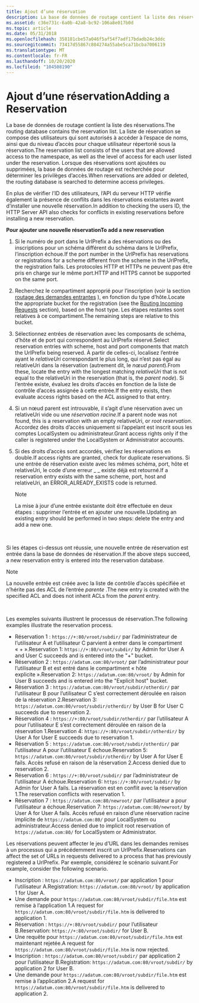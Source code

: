 ```yaml
---
title: Ajout d’une réservation
description: La base de données de routage contient la liste des réservations.
ms.assetid: c36e731c-6a0b-42a8-bc92-106a8e017b0d
ms.topic: article
ms.date: 05/31/2018
ms.openlocfilehash: 358181cbe57a046f5af54f7adf17bdadb24c3ddc
ms.sourcegitcommit: 73417d55867c804274a55abe5ca71bcba7006119
ms.translationtype: MT
ms.contentlocale: fr-FR
ms.lasthandoff: 10/20/2020
ms.locfileid: "104508190"
---
```

# <a name="adding-a-reservation"></a><span data-ttu-id="0a39e-103">Ajout d’une réservation</span><span class="sxs-lookup"><span data-stu-id="0a39e-103">Adding a Reservation</span></span>

<span data-ttu-id="0a39e-104">La base de données de routage contient la liste des réservations.</span><span class="sxs-lookup"><span data-stu-id="0a39e-104">The routing database contains the reservation list.</span></span> <span data-ttu-id="0a39e-105">La liste de réservation se compose des utilisateurs qui sont autorisés à accéder à l’espace de noms, ainsi que du niveau d’accès pour chaque utilisateur répertorié sous la réservation.</span><span class="sxs-lookup"><span data-stu-id="0a39e-105">The reservation list consists of the users that are allowed access to the namespace, as well as the level of access for each user listed under the reservation.</span></span> <span data-ttu-id="0a39e-106">Lorsque des réservations sont ajoutées ou supprimées, la base de données de routage est recherchée pour déterminer les privilèges d’accès.</span><span class="sxs-lookup"><span data-stu-id="0a39e-106">When reservations are added or deleted, the routing database is searched to determine access privileges.</span></span>

<span data-ttu-id="0a39e-107">En plus de vérifier l’ID des utilisateurs, l’API du serveur HTTP vérifie également la présence de conflits dans les réservations existantes avant d’installer une nouvelle réservation.</span><span class="sxs-lookup"><span data-stu-id="0a39e-107">In addition to checking the users ID, the HTTP Server API also checks for conflicts in existing reservations before installing a new reservation.</span></span>

<span data-ttu-id="0a39e-108">**Pour ajouter une nouvelle réservation**</span><span class="sxs-lookup"><span data-stu-id="0a39e-108">**To add a new reservation**</span></span>

1.  <span data-ttu-id="0a39e-109">Si le numéro de port dans le UrlPrefix a des réservations ou des inscriptions pour un schéma différent du schéma dans le UrlPrefix, l’inscription échoue.</span><span class="sxs-lookup"><span data-stu-id="0a39e-109">If the port number in the UrlPrefix has reservations or registrations for a scheme different from the scheme in the UrlPrefix, the registration fails.</span></span> <span data-ttu-id="0a39e-110">Les protocoles HTTP et HTTPs ne peuvent pas être pris en charge sur le même port.</span><span class="sxs-lookup"><span data-stu-id="0a39e-110">HTTP and HTTPS cannot be supported on the same port.</span></span>
2.  <span data-ttu-id="0a39e-111">Recherchez le compartiment approprié pour l’inscription (voir la section [routage des demandes entrantes](routing-incoming-requests.md) ), en fonction du type d’hôte.</span><span class="sxs-lookup"><span data-stu-id="0a39e-111">Locate the appropriate bucket for the registration (see the [Routing Incoming Requests](routing-incoming-requests.md) section), based on the host type.</span></span> <span data-ttu-id="0a39e-112">Les étapes restantes sont relatives à ce compartiment.</span><span class="sxs-lookup"><span data-stu-id="0a39e-112">The remaining steps are relative to this bucket.</span></span>
3.  <span data-ttu-id="0a39e-113">Sélectionnez entrées de réservation avec les composants de schéma, d’hôte et de port qui correspondent au UrlPrefix réservé.</span><span class="sxs-lookup"><span data-stu-id="0a39e-113">Select reservation entries with scheme, host and port components that match the UrlPrefix being reserved.</span></span> <span data-ttu-id="0a39e-114">À partir de celles-ci, localisez l’entrée ayant le *relativeUri* correspondant le plus long, qui n’est pas égal au relativeUri dans la réservation (autrement dit, le *nœud parent*).</span><span class="sxs-lookup"><span data-stu-id="0a39e-114">From these, locate the entry with the longest matching *relativeUri* that is not equal to the relativeUri in the reservation (that is, the *parent node*).</span></span> <span data-ttu-id="0a39e-115">Si l’entrée existe, évaluez les droits d’accès en fonction de la liste de contrôle d’accès assignée à cette entrée.</span><span class="sxs-lookup"><span data-stu-id="0a39e-115">If the entry exists, then evaluate access rights based on the ACL assigned to that entry.</span></span>
4.  <span data-ttu-id="0a39e-116">Si un nœud parent est introuvable, il s’agit d’une réservation avec un relativeUri vide ou une *réservation racine*.</span><span class="sxs-lookup"><span data-stu-id="0a39e-116">If a parent node was not found, this is a reservation with an empty relativeUri, or *root reservation*.</span></span> <span data-ttu-id="0a39e-117">Accordez des droits d’accès uniquement si l’appelant est inscrit sous les comptes LocalSystem ou administrateur.</span><span class="sxs-lookup"><span data-stu-id="0a39e-117">Grant access rights only if the caller is registered under the LocalSystem or Administrator accounts.</span></span>
5.  <span data-ttu-id="0a39e-118">Si des droits d’accès sont accordés, vérifiez les réservations en double.</span><span class="sxs-lookup"><span data-stu-id="0a39e-118">If access rights are granted, check for duplicate reservations.</span></span> <span data-ttu-id="0a39e-119">Si une entrée de réservation existe avec les mêmes schéma, port, hôte et relativeUri, le code d’une erreur \_ \_ existe déjà est retourné.</span><span class="sxs-lookup"><span data-stu-id="0a39e-119">If a reservation entry exists with the same scheme, port, host and relativeUri, an ERROR\_ALREADY\_EXISTS code is returned.</span></span>
    > [!Note]  
    > <span data-ttu-id="0a39e-120">La mise à jour d’une entrée existante doit être effectuée en deux étapes : supprimer l’entrée et en ajouter une nouvelle.</span><span class="sxs-lookup"><span data-stu-id="0a39e-120">Updating an existing entry should be performed in two steps: delete the entry and add a new one.</span></span>

     

<span data-ttu-id="0a39e-121">Si les étapes ci-dessus ont réussie, une nouvelle entrée de réservation est entrée dans la base de données de réservation.</span><span class="sxs-lookup"><span data-stu-id="0a39e-121">If the above steps succeed, a new reservation entry is entered into the reservation database.</span></span>

> [!Note]  
> <span data-ttu-id="0a39e-122">La nouvelle entrée est créée avec la liste de contrôle d’accès spécifiée et n’hérite pas des ACL de l’entrée *parente* .</span><span class="sxs-lookup"><span data-stu-id="0a39e-122">The new entry is created with the specified ACL and does not inherit ACLs from the *parent* entry.</span></span>

 

<span data-ttu-id="0a39e-123">Les exemples suivants illustrent le processus de réservation.</span><span class="sxs-lookup"><span data-stu-id="0a39e-123">The following examples illustrate the reservation process.</span></span>

-   <span data-ttu-id="0a39e-124">Réservation 1 : `https://+:80/vroot/subdir/` par l’administrateur de l’utilisateur A et l’utilisateur C parvient à entrer dans le compartiment « + ».</span><span class="sxs-lookup"><span data-stu-id="0a39e-124">Reservation 1: `https://+:80/vroot/subdir/` by Admin for User A and User C succeeds and is entered into the "+" bucket.</span></span>
-   <span data-ttu-id="0a39e-125">Réservation 2 : `https://adatum.com:80/vroot/` par l’administrateur pour l’utilisateur B et est entré dans le compartiment « hôte explicite ».</span><span class="sxs-lookup"><span data-stu-id="0a39e-125">Reservation 2: `https://adatum.com:80/vroot/` by Admin for User B succeeds and is entered into the "Explicit host" bucket.</span></span>
-   <span data-ttu-id="0a39e-126">Réservation 3 : `https://adatum.com:80/vroot/subdir/otherdir/` par l’utilisateur B pour l’utilisateur C s’est correctement déroulée en raison de la réservation 2.</span><span class="sxs-lookup"><span data-stu-id="0a39e-126">Reservation 3: `https://adatum.com:80/vroot/subdir/otherdir/` by User B for User C succeeds due to reservation 2.</span></span>
-   <span data-ttu-id="0a39e-127">Réservation 4 : `https://+:80/vroot/subdir/otherdir/` par l’utilisateur A pour l’utilisateur E s’est correctement déroulée en raison de la réservation 1.</span><span class="sxs-lookup"><span data-stu-id="0a39e-127">Reservation 4: `https://+:80/vroot/subdir/otherdir/` by User A for User E succeeds due to reservation 1.</span></span>
-   <span data-ttu-id="0a39e-128">Réservation 5 : `https://adatum.com:80/vroot/subdir/otherdir/` par l’utilisateur A pour l’utilisateur E échoue.</span><span class="sxs-lookup"><span data-stu-id="0a39e-128">Reservation 5: `https://adatum.com:80/vroot/subdir/otherdir/` by User A for User E fails.</span></span> <span data-ttu-id="0a39e-129">Accès refusé en raison de la réservation 2.</span><span class="sxs-lookup"><span data-stu-id="0a39e-129">Access denied due to reservation 2.</span></span>
-   <span data-ttu-id="0a39e-130">Réservation 6 : `https://+:80/vroot/subdir/` par l’administrateur de l’utilisateur A échoue.</span><span class="sxs-lookup"><span data-stu-id="0a39e-130">Reservation 6: `https://+:80/vroot/subdir/` by Admin for User A fails.</span></span> <span data-ttu-id="0a39e-131">La réservation est en conflit avec la réservation 1.</span><span class="sxs-lookup"><span data-stu-id="0a39e-131">The reservation conflicts with reservation 1.</span></span>
-   <span data-ttu-id="0a39e-132">Réservation 7 : `https://adatum.com:80/newroot/` par l’utilisateur a pour l’utilisateur a échoue.</span><span class="sxs-lookup"><span data-stu-id="0a39e-132">Reservation 7: `https://adatum.com:80/newroot/` by User A for User A fails.</span></span> <span data-ttu-id="0a39e-133">Accès refusé en raison d’une réservation racine implicite de `https://adatum.com:80/` pour LocalSystem ou administrateur.</span><span class="sxs-lookup"><span data-stu-id="0a39e-133">Access denied due to implicit root reservation of `https://adatum.com:80/` for LocalSystem or Administrator.</span></span>

<span data-ttu-id="0a39e-134">Les réservations peuvent affecter le jeu d’URL dans les demandes remises à un processus qui a précédemment inscrit un UrlPrefix.</span><span class="sxs-lookup"><span data-stu-id="0a39e-134">Reservations can affect the set of URLs in requests delivered to a process that has previously registered a UrlPrefix.</span></span> <span data-ttu-id="0a39e-135">Par exemple, considérez le scénario suivant.</span><span class="sxs-lookup"><span data-stu-id="0a39e-135">For example, consider the following scenario.</span></span>

-   <span data-ttu-id="0a39e-136">Inscription : `https://adatum.com:80/vroot/` par application 1 pour l’utilisateur A.</span><span class="sxs-lookup"><span data-stu-id="0a39e-136">Registration: `https://adatum.com:80/vroot/` by application 1 for User A.</span></span>
-   <span data-ttu-id="0a39e-137">Une demande pour `https://adatum.com:80/vroot/subdir/file.htm` est remise à l’application 1.</span><span class="sxs-lookup"><span data-stu-id="0a39e-137">A request for `https://adatum.com:80/vroot/subdir/file.htm` is delivered to application 1.</span></span>
-   <span data-ttu-id="0a39e-138">Réservation : `https://+:80/vroot/subdir/` pour l’utilisateur B.</span><span class="sxs-lookup"><span data-stu-id="0a39e-138">Reservation: `https://+:80/vroot/subdir/` for User B.</span></span>
-   <span data-ttu-id="0a39e-139">Une requête pour `https://adatum.com:80/vroot/subdir/file.htm` est maintenant rejetée.</span><span class="sxs-lookup"><span data-stu-id="0a39e-139">A request for `https://adatum.com:80/vroot/subdir/file.htm` is now rejected.</span></span>
-   <span data-ttu-id="0a39e-140">Inscription : `https://adatum.com:80/vroot/subdir/` par application 2 pour l’utilisateur B.</span><span class="sxs-lookup"><span data-stu-id="0a39e-140">Registration: `https://adatum.com:80/vroot/subdir/` by application 2 for User B.</span></span>
-   <span data-ttu-id="0a39e-141">Une demande pour `https://adatum.com:80/vroot/subdir/file.htm` est remise à l’application 2.</span><span class="sxs-lookup"><span data-stu-id="0a39e-141">A request for `https://adatum.com:80/vroot/subdir/file.htm` is delivered to application 2.</span></span>

 

 




